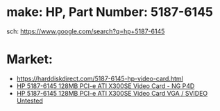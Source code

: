 # make: HP, Part Number: 5187-6145

sch: https://www.google.com/search?q=hp+5187-6145

# Market:
- https://harddiskdirect.com/5187-6145-hp-video-card.html
- [HP 5187-6145 128MB PCI-e ATI X300SE Video Card - NG P4D](https://www.ebay.com/itm/296529818473)
- [HP 5187-6145 128MB PCI-e ATI X300SE Video Card VGA / SVIDEO Untested](https://www.ebay.com/itm/176396284849)
